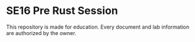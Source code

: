 # SE16 Pre Rust Session

This repository is made for education. Every document and lab information are authorized by the owner.